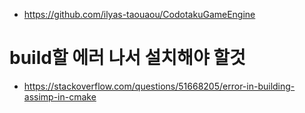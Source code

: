 - https://github.com/ilyas-taouaou/CodotakuGameEngine

# build할 에러 나서 설치해야 할것
- https://stackoverflow.com/questions/51668205/error-in-building-assimp-in-cmake
